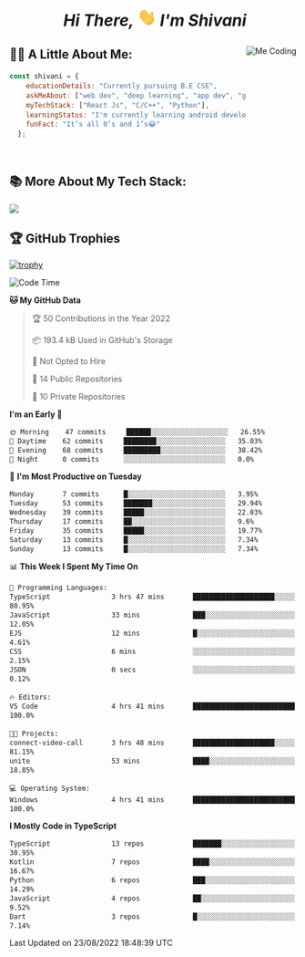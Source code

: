 # <p align="center">️ _Hi There, <img src="https://raw.githubusercontent.com/SanjayDevTech/SanjayDevTech/master/assets/wave.gif" alt="waving hand" width="33px"> I'm Shivani_</p>

<img align="right" alt="Me Coding" height="200" src="https://media.giphy.com/media/L1R1tvI9svkIWwpVYr/giphy.gif">

## 👩‍💻 **A Little About Me:**
```jsx
const shivani = {
    educationDetails: "Currently pursuing B.E CSE",
    askMeAbout: ["web dev", "deep learning", "app dev", "gardening"],
    myTechStack: ["React Js", "C/C++", "Python"],
    learningStatus: "I'm currently learning android development",
    funFact: "It’s all 0’s and 1’s😂"
  };
```

<br/>

## 📚 **More About My Tech Stack:**

   <img align="center" src="https://github-readme-stats.vercel.app/api/top-langs/?username=shivu-srk&layout=compact&theme=vue-dark"/>
   <br/>
   
## 🏆 GitHub Trophies

[![trophy](https://github-profile-trophy.vercel.app/?username=shivu-srk&theme=nord&column=7)](https://github.com/ryo-ma/github-profile-trophy)

<!--START_SECTION:waka-->
![Code Time](http://img.shields.io/badge/Code%20Time-255%20hrs%2040%20mins-blue)

**🐱 My GitHub Data** 

> 🏆 50 Contributions in the Year 2022
 > 
> 📦 193.4 kB Used in GitHub's Storage 
 > 
> 🚫 Not Opted to Hire
 > 
> 📜 14 Public Repositories 
 > 
> 🔑 10 Private Repositories  
 > 
**I'm an Early 🐤** 

```text
🌞 Morning    47 commits     ██████░░░░░░░░░░░░░░░░░░░   26.55% 
🌆 Daytime    62 commits     ████████░░░░░░░░░░░░░░░░░   35.03% 
🌃 Evening    68 commits     █████████░░░░░░░░░░░░░░░░   38.42% 
🌙 Night      0 commits      ░░░░░░░░░░░░░░░░░░░░░░░░░   0.0%

```
📅 **I'm Most Productive on Tuesday** 

```text
Monday       7 commits      █░░░░░░░░░░░░░░░░░░░░░░░░   3.95% 
Tuesday      53 commits     ███████░░░░░░░░░░░░░░░░░░   29.94% 
Wednesday    39 commits     █████░░░░░░░░░░░░░░░░░░░░   22.03% 
Thursday     17 commits     ██░░░░░░░░░░░░░░░░░░░░░░░   9.6% 
Friday       35 commits     █████░░░░░░░░░░░░░░░░░░░░   19.77% 
Saturday     13 commits     █░░░░░░░░░░░░░░░░░░░░░░░░   7.34% 
Sunday       13 commits     █░░░░░░░░░░░░░░░░░░░░░░░░   7.34%

```


📊 **This Week I Spent My Time On** 

```text
💬 Programming Languages: 
TypeScript               3 hrs 47 mins       ████████████████████░░░░░   80.95% 
JavaScript               33 mins             ███░░░░░░░░░░░░░░░░░░░░░░   12.05% 
EJS                      12 mins             █░░░░░░░░░░░░░░░░░░░░░░░░   4.61% 
CSS                      6 mins              ░░░░░░░░░░░░░░░░░░░░░░░░░   2.15% 
JSON                     0 secs              ░░░░░░░░░░░░░░░░░░░░░░░░░   0.12%

🔥 Editors: 
VS Code                  4 hrs 41 mins       █████████████████████████   100.0%

🐱‍💻 Projects: 
connect-video-call       3 hrs 48 mins       ████████████████████░░░░░   81.15% 
unite                    53 mins             ████░░░░░░░░░░░░░░░░░░░░░   18.85%

💻 Operating System: 
Windows                  4 hrs 41 mins       █████████████████████████   100.0%

```

**I Mostly Code in TypeScript** 

```text
TypeScript               13 repos            ███████░░░░░░░░░░░░░░░░░░   30.95% 
Kotlin                   7 repos             ████░░░░░░░░░░░░░░░░░░░░░   16.67% 
Python                   6 repos             ███░░░░░░░░░░░░░░░░░░░░░░   14.29% 
JavaScript               4 repos             ██░░░░░░░░░░░░░░░░░░░░░░░   9.52% 
Dart                     3 repos             █░░░░░░░░░░░░░░░░░░░░░░░░   7.14%

```



 Last Updated on 23/08/2022 18:48:39 UTC
<!--END_SECTION:waka-->
